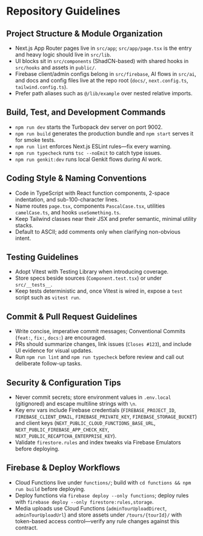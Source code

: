 # Repository Guidelines

## Project Structure & Module Organization
- Next.js App Router pages live in `src/app`; `src/app/page.tsx` is the entry and heavy logic should live in `src/lib`.
- UI blocks sit in `src/components` (ShadCN-based) with shared hooks in `src/hooks` and assets in `public/`.
- Firebase client/admin configs belong in `src/firebase`, AI flows in `src/ai`, and docs and config files live at the repo root (`docs/`, `next.config.ts`, `tailwind.config.ts`).
- Prefer path aliases such as `@/lib/example` over nested relative imports.

## Build, Test, and Development Commands
- `npm run dev` starts the Turbopack dev server on port 9002.
- `npm run build` generates the production bundle and `npm start` serves it for smoke tests.
- `npm run lint` enforces Next.js ESLint rules—fix every warning.
- `npm run typecheck` runs `tsc --noEmit` to catch type issues.
- `npm run genkit:dev` runs local Genkit flows during AI work.

## Coding Style & Naming Conventions
- Code in TypeScript with React function components, 2-space indentation, and sub-100-character lines.
- Name routes `page.tsx`, components `PascalCase.tsx`, utilities `camelCase.ts`, and hooks `useSomething.ts`.
- Keep Tailwind classes near their JSX and prefer semantic, minimal utility stacks.
- Default to ASCII; add comments only when clarifying non-obvious intent.

## Testing Guidelines
- Adopt Vitest with Testing Library when introducing coverage.
- Store specs beside sources (`Component.test.tsx`) or under `src/__tests__`.
- Keep tests deterministic and, once Vitest is wired in, expose a `test` script such as `vitest run`.

## Commit & Pull Request Guidelines
- Write concise, imperative commit messages; Conventional Commits (`feat:`, `fix:`, `docs:`) are encouraged.
- PRs should summarize changes, link issues (`Closes #123`), and include UI evidence for visual updates.
- Run `npm run lint` and `npm run typecheck` before review and call out deliberate follow-up tasks.

## Security & Configuration Tips
- Never commit secrets; store environment values in `.env.local` (gitignored) and escape multiline strings with `\n`.
- Key env vars include Firebase credentials (`FIREBASE_PROJECT_ID`, `FIREBASE_CLIENT_EMAIL`, `FIREBASE_PRIVATE_KEY`, `FIREBASE_STORAGE_BUCKET`) and client keys (`NEXT_PUBLIC_CLOUD_FUNCTIONS_BASE_URL`, `NEXT_PUBLIC_FIREBASE_APP_CHECK_KEY`, `NEXT_PUBLIC_RECAPTCHA_ENTERPRISE_KEY`).
- Validate `firestore.rules` and index tweaks via Firebase Emulators before deploying.

## Firebase & Deploy Workflows
- Cloud Functions live under `functions/`; build with `cd functions && npm run build` before deploying.
- Deploy functions via `firebase deploy --only functions`; deploy rules with `firebase deploy --only firestore:rules,storage`.
- Media uploads use Cloud Functions (`adminTourUploadDirect`, `adminTourUploadUrl`) and store assets under `/tours/{tourId}/` with token-based access control—verify any rule changes against this contract.
